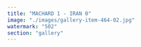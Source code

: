 ```yaml
---
title: "MACHARD 1 - IRAN 0"
image: "./images/gallery-item-464-02.jpg"
watermark: "502"
section: "gallery"
---
```

